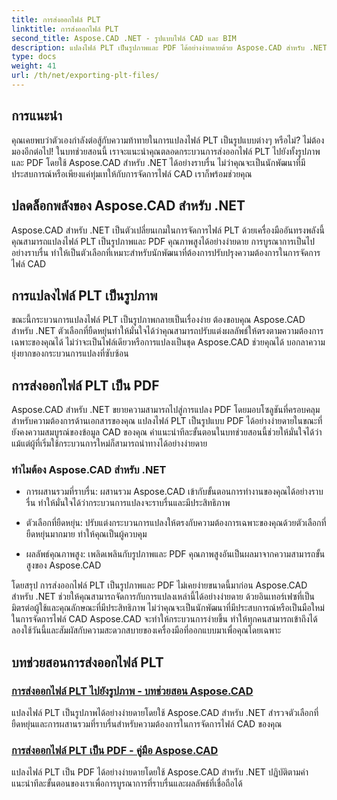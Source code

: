 ```yaml
---
title: การส่งออกไฟล์ PLT
linktitle: การส่งออกไฟล์ PLT
second_title: Aspose.CAD .NET - รูปแบบไฟล์ CAD และ BIM
description: แปลงไฟล์ PLT เป็นรูปภาพและ PDF ได้อย่างง่ายดายด้วย Aspose.CAD สำหรับ .NET สำรวจการผสานรวมที่ราบรื่นและตัวเลือกที่ยืดหยุ่นสำหรับการจัดการไฟล์ CAD
type: docs
weight: 41
url: /th/net/exporting-plt-files/
---
```


## การแนะนำ

คุณเคยพบว่าตัวเองกำลังต่อสู้กับความท้าทายในการแปลงไฟล์ PLT เป็นรูปแบบต่างๆ หรือไม่? ไม่ต้องมองอีกต่อไป! ในบทช่วยสอนนี้ เราจะแนะนำคุณตลอดกระบวนการส่งออกไฟล์ PLT ไปยังทั้งรูปภาพและ PDF โดยใช้ Aspose.CAD สำหรับ .NET ได้อย่างราบรื่น ไม่ว่าคุณจะเป็นนักพัฒนาที่มีประสบการณ์หรือเพียงแค่ทุ่มเทให้กับการจัดการไฟล์ CAD เราก็พร้อมช่วยคุณ

## ปลดล็อกพลังของ Aspose.CAD สำหรับ .NET

Aspose.CAD สำหรับ .NET เป็นตัวเปลี่ยนเกมในการจัดการไฟล์ PLT ด้วยเครื่องมืออันทรงพลังนี้ คุณสามารถแปลงไฟล์ PLT เป็นรูปภาพและ PDF คุณภาพสูงได้อย่างง่ายดาย การบูรณาการเป็นไปอย่างราบรื่น ทำให้เป็นตัวเลือกที่เหมาะสำหรับนักพัฒนาที่ต้องการปรับปรุงความต้องการในการจัดการไฟล์ CAD

## การแปลงไฟล์ PLT เป็นรูปภาพ

ขณะนี้กระบวนการแปลงไฟล์ PLT เป็นรูปภาพกลายเป็นเรื่องง่าย ต้องขอบคุณ Aspose.CAD สำหรับ .NET ตัวเลือกที่ยืดหยุ่นทำให้มั่นใจได้ว่าคุณสามารถปรับแต่งผลลัพธ์ให้ตรงตามความต้องการเฉพาะของคุณได้ ไม่ว่าจะเป็นไฟล์เดียวหรือการแปลงเป็นชุด Aspose.CAD ช่วยคุณได้ บอกลาความยุ่งยากของกระบวนการแปลงที่ซับซ้อน

## การส่งออกไฟล์ PLT เป็น PDF

Aspose.CAD สำหรับ .NET ขยายความสามารถไปสู่การแปลง PDF โดยมอบโซลูชันที่ครอบคลุมสำหรับความต้องการด้านเอกสารของคุณ แปลงไฟล์ PLT เป็นรูปแบบ PDF ได้อย่างง่ายดายในขณะที่ยังคงความสมบูรณ์ของข้อมูล CAD ของคุณ คำแนะนำทีละขั้นตอนในบทช่วยสอนนี้ช่วยให้มั่นใจได้ว่าแม้แต่ผู้ที่เริ่มใช้กระบวนการใหม่ก็สามารถนำทางได้อย่างง่ายดาย

### ทำไมต้อง Aspose.CAD สำหรับ .NET

- การผสานรวมที่ราบรื่น: ผสานรวม Aspose.CAD เข้ากับขั้นตอนการทำงานของคุณได้อย่างราบรื่น ทำให้มั่นใจได้ว่ากระบวนการแปลงจะราบรื่นและมีประสิทธิภาพ
  
- ตัวเลือกที่ยืดหยุ่น: ปรับแต่งกระบวนการแปลงให้ตรงกับความต้องการเฉพาะของคุณด้วยตัวเลือกที่ยืดหยุ่นมากมาย ทำให้คุณเป็นผู้ควบคุม

- ผลลัพธ์คุณภาพสูง: เพลิดเพลินกับรูปภาพและ PDF คุณภาพสูงอันเป็นผลมาจากความสามารถขั้นสูงของ Aspose.CAD

โดยสรุป การส่งออกไฟล์ PLT เป็นรูปภาพและ PDF ไม่เคยง่ายขนาดนี้มาก่อน Aspose.CAD สำหรับ .NET ช่วยให้คุณสามารถจัดการกับการแปลงเหล่านี้ได้อย่างง่ายดาย ด้วยอินเทอร์เฟซที่เป็นมิตรต่อผู้ใช้และคุณลักษณะที่มีประสิทธิภาพ ไม่ว่าคุณจะเป็นนักพัฒนาที่มีประสบการณ์หรือเป็นมือใหม่ในการจัดการไฟล์ CAD Aspose.CAD จะทำให้กระบวนการง่ายขึ้น ทำให้ทุกคนสามารถเข้าถึงได้ ลองใช้วันนี้และสัมผัสกับความสะดวกสบายของเครื่องมือที่ออกแบบมาเพื่อคุณโดยเฉพาะ
## บทช่วยสอนการส่งออกไฟล์ PLT
### [การส่งออกไฟล์ PLT ไปยังรูปภาพ - บทช่วยสอน Aspose.CAD](./exporting-plt-files-to-image/)
แปลงไฟล์ PLT เป็นรูปภาพได้อย่างง่ายดายโดยใช้ Aspose.CAD สำหรับ .NET สำรวจตัวเลือกที่ยืดหยุ่นและการผสานรวมที่ราบรื่นสำหรับความต้องการในการจัดการไฟล์ CAD ของคุณ
### [การส่งออกไฟล์ PLT เป็น PDF - คู่มือ Aspose.CAD](./exporting-plt-files-to-pdf/)
แปลงไฟล์ PLT เป็น PDF ได้อย่างง่ายดายโดยใช้ Aspose.CAD สำหรับ .NET ปฏิบัติตามคำแนะนำทีละขั้นตอนของเราเพื่อการบูรณาการที่ราบรื่นและผลลัพธ์ที่เชื่อถือได้